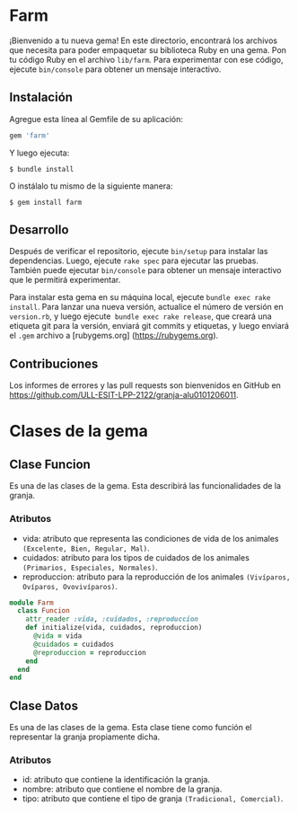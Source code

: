 # Farm

¡Bienvenido a tu nueva gema! En este directorio, encontrará los archivos que necesita para poder empaquetar su biblioteca Ruby en una gema. Pon tu código Ruby en el archivo `lib/farm`. Para experimentar con ese código, ejecute `bin/console` para obtener un mensaje interactivo.

## Instalación

Agregue esta línea al Gemfile de su aplicación:

```ruby
gem 'farm'
```

Y luego ejecuta:

    $ bundle install

O instálalo tu mismo de la siguiente manera:

    $ gem install farm

## Desarrollo

Después de verificar el repositorio, ejecute `bin/setup` para instalar las dependencias. Luego, ejecute `rake spec` para ejecutar las pruebas. También puede ejecutar `bin/console` para obtener un mensaje interactivo que le permitirá experimentar.

Para instalar esta gema en su máquina local, ejecute `bundle exec rake install`. Para lanzar una nueva versión, actualice el número de versión en `version.rb`, y luego ejecute` bundle exec rake release`, que creará una etiqueta git para la versión, enviará git commits y etiquetas, y luego enviará el `.gem` archivo a [rubygems.org] (https://rubygems.org).

## Contribuciones

Los informes de errores y las pull requests son bienvenidos en GitHub en https://github.com/ULL-ESIT-LPP-2122/granja-alu0101206011.

# Clases de la gema

## Clase Funcion
Es una de las clases de la gema. Esta describirá las funcionalidades de la granja.

### Atributos

- vida: atributo que representa las condiciones de vida de los animales `(Excelente, Bien, Regular, Mal)`.
- cuidados: atributo para los tipos de cuidados de los animales `(Primarios, Especiales, Normales)`.
- reproduccion: atributo para la reproducción de los animales `(Vivíparos, Ovíparos, Ovovivíparos)`.

```ruby
module Farm
  class Funcion
    attr_reader :vida, :cuidados, :reproduccion
    def initialize(vida, cuidados, reproduccion)
      @vida = vida
      @cuidados = cuidados
      @reproduccion = reproduccion
    end
  end
end
```

## Clase Datos
Es una de las clases de la gema. Esta clase tiene como función el representar la granja propiamente dicha.

### Atributos

- id: atributo que contiene la identificación la granja.
- nombre: atributo que contiene el nombre de la granja.
- tipo: atributo que contiene el tipo de granja `(Tradicional, Comercial)`.